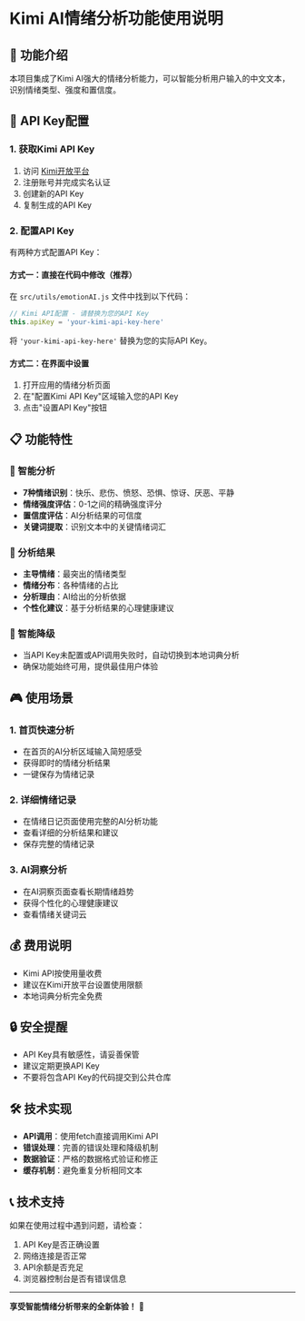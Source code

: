 # Kimi AI情绪分析功能使用说明

## 🚀 功能介绍

本项目集成了Kimi AI强大的情绪分析能力，可以智能分析用户输入的中文文本，识别情绪类型、强度和置信度。

## 🔑 API Key配置

### 1. 获取Kimi API Key

1. 访问 [Kimi开放平台](https://platform.moonshot.cn/)
2. 注册账号并完成实名认证
3. 创建新的API Key
4. 复制生成的API Key

### 2. 配置API Key

有两种方式配置API Key：

#### 方式一：直接在代码中修改（推荐）
在 `src/utils/emotionAI.js` 文件中找到以下代码：
```javascript
// Kimi API配置 - 请替换为您的API Key
this.apiKey = 'your-kimi-api-key-here'
```
将 `'your-kimi-api-key-here'` 替换为您的实际API Key。

#### 方式二：在界面中设置
1. 打开应用的情绪分析页面
2. 在"配置Kimi API Key"区域输入您的API Key
3. 点击"设置API Key"按钮

## 📋 功能特性

### 🧠 智能分析
- **7种情绪识别**：快乐、悲伤、愤怒、恐惧、惊讶、厌恶、平静
- **情绪强度评估**：0-1之间的精确强度评分
- **置信度评估**：AI分析结果的可信度
- **关键词提取**：识别文本中的关键情绪词汇

### 🎯 分析结果
- **主导情绪**：最突出的情绪类型
- **情绪分布**：各种情绪的占比
- **分析理由**：AI给出的分析依据
- **个性化建议**：基于分析结果的心理健康建议

### 🔄 智能降级
- 当API Key未配置或API调用失败时，自动切换到本地词典分析
- 确保功能始终可用，提供最佳用户体验

## 🎮 使用场景

### 1. 首页快速分析
- 在首页的AI分析区域输入简短感受
- 获得即时的情绪分析结果
- 一键保存为情绪记录

### 2. 详细情绪记录
- 在情绪日记页面使用完整的AI分析功能
- 查看详细的分析结果和建议
- 保存完整的情绪记录

### 3. AI洞察分析
- 在AI洞察页面查看长期情绪趋势
- 获得个性化的心理健康建议
- 查看情绪关键词云

## 💰 费用说明

- Kimi API按使用量收费
- 建议在Kimi开放平台设置使用限额
- 本地词典分析完全免费

## 🔒 安全提醒

- API Key具有敏感性，请妥善保管
- 建议定期更换API Key
- 不要将包含API Key的代码提交到公共仓库

## 🛠️ 技术实现

- **API调用**：使用fetch直接调用Kimi API
- **错误处理**：完善的错误处理和降级机制
- **数据验证**：严格的数据格式验证和修正
- **缓存机制**：避免重复分析相同文本

## 📞 技术支持

如果在使用过程中遇到问题，请检查：

1. API Key是否正确设置
2. 网络连接是否正常
3. API余额是否充足
4. 浏览器控制台是否有错误信息

---

**享受智能情绪分析带来的全新体验！** 🎉
